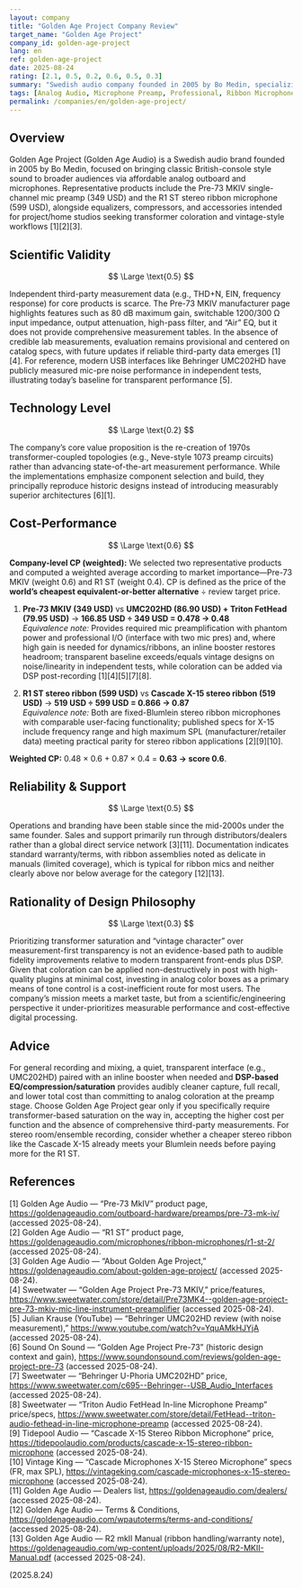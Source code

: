 ```yaml
---
layout: company
title: "Golden Age Project Company Review"
target_name: "Golden Age Project"
company_id: golden-age-project
lang: en
ref: golden-age-project
date: 2025-08-24
rating: [2.1, 0.5, 0.2, 0.6, 0.5, 0.3]
summary: "Swedish audio company founded in 2005 by Bo Medin, specializing in affordable vintage-style analog preamps, processors, and microphones (e.g., Pre-73 MKIV, R1 ST)."
tags: [Analog Audio, Microphone Preamp, Professional, Ribbon Microphone, Vintage Style]
permalink: /companies/en/golden-age-project/
---
```

## Overview

Golden Age Project (Golden Age Audio) is a Swedish audio brand founded in 2005 by Bo Medin, focused on bringing classic British-console style sound to broader audiences via affordable analog outboard and microphones. Representative products include the Pre-73 MKIV single-channel mic preamp (349 USD) and the R1 ST stereo ribbon microphone (599 USD), alongside equalizers, compressors, and accessories intended for project/home studios seeking transformer coloration and vintage-style workflows [1][2][3].

## Scientific Validity

$$ \Large \text{0.5} $$

Independent third-party measurement data (e.g., THD+N, EIN, frequency response) for core products is scarce. The Pre-73 MKIV manufacturer page highlights features such as 80 dB maximum gain, switchable 1200/300 Ω input impedance, output attenuation, high-pass filter, and “Air” EQ, but it does not provide comprehensive measurement tables. In the absence of credible lab measurements, evaluation remains provisional and centered on catalog specs, with future updates if reliable third-party data emerges [1][4]. For reference, modern USB interfaces like Behringer UMC202HD have publicly measured mic-pre noise performance in independent tests, illustrating today’s baseline for transparent performance [5].

## Technology Level

$$ \Large \text{0.2} $$

The company’s core value proposition is the re-creation of 1970s transformer-coupled topologies (e.g., Neve-style 1073 preamp circuits) rather than advancing state-of-the-art measurement performance. While the implementations emphasize component selection and build, they principally reproduce historic designs instead of introducing measurably superior architectures [6][1].

## Cost-Performance

$$ \Large \text{0.6} $$

**Company-level CP (weighted):** We selected two representative products and computed a weighted average according to market importance—Pre-73 MKIV (weight 0.6) and R1 ST (weight 0.4). CP is defined as the price of the **world’s cheapest equivalent-or-better alternative** ÷ review target price.

1) **Pre-73 MKIV (349 USD)** vs **UMC202HD (86.90 USD) + Triton FetHead (79.95 USD)** → **166.85 USD ÷ 349 USD = 0.478 → 0.48**  
   *Equivalence note:* Provides required mic preamplification with phantom power and professional I/O (interface with two mic pres) and, where high gain is needed for dynamics/ribbons, an inline booster restores headroom; transparent baseline exceeds/equals vintage designs on noise/linearity in independent tests, while coloration can be added via DSP post-recording [1][4][5][7][8].

2) **R1 ST stereo ribbon (599 USD)** vs **Cascade X-15 stereo ribbon (519 USD)** → **519 USD ÷ 599 USD = 0.866 → 0.87**  
   *Equivalence note:* Both are fixed-Blumlein stereo ribbon microphones with comparable user-facing functionality; published specs for X-15 include frequency range and high maximum SPL (manufacturer/retailer data) meeting practical parity for stereo ribbon applications [2][9][10].

**Weighted CP:** 0.48 × 0.6 + 0.87 × 0.4 = **0.63 → score 0.6**.

## Reliability & Support

$$ \Large \text{0.5} $$

Operations and branding have been stable since the mid-2000s under the same founder. Sales and support primarily run through distributors/dealers rather than a global direct service network [3][11]. Documentation indicates standard warranty/terms, with ribbon assemblies noted as delicate in manuals (limited coverage), which is typical for ribbon mics and neither clearly above nor below average for the category [12][13].

## Rationality of Design Philosophy

$$ \Large \text{0.3} $$

Prioritizing transformer saturation and “vintage character” over measurement-first transparency is not an evidence-based path to audible fidelity improvements relative to modern transparent front-ends plus DSP. Given that coloration can be applied non-destructively in post with high-quality plugins at minimal cost, investing in analog color boxes as a primary means of tone control is a cost-inefficient route for most users. The company’s mission meets a market taste, but from a scientific/engineering perspective it under-prioritizes measurable performance and cost-effective digital processing.

## Advice

For general recording and mixing, a quiet, transparent interface (e.g., UMC202HD) paired with an inline booster when needed and **DSP-based EQ/compression/saturation** provides audibly cleaner capture, full recall, and lower total cost than committing to analog coloration at the preamp stage. Choose Golden Age Project gear only if you specifically require transformer-based saturation on the way in, accepting the higher cost per function and the absence of comprehensive third-party measurements. For stereo room/ensemble recording, consider whether a cheaper stereo ribbon like the Cascade X-15 already meets your Blumlein needs before paying more for the R1 ST.

## References

[1] Golden Age Audio — “Pre-73 MkIV” product page, https://goldenageaudio.com/outboard-hardware/preamps/pre-73-mk-iv/ (accessed 2025-08-24).  
[2] Golden Age Audio — “R1 ST” product page, https://goldenageaudio.com/microphones/ribbon-microphones/r1-st-2/ (accessed 2025-08-24).  
[3] Golden Age Audio — “About Golden Age Project,” https://goldenageaudio.com/about-golden-age-project/ (accessed 2025-08-24).  
[4] Sweetwater — “Golden Age Project Pre-73 MKIV,” price/features, https://www.sweetwater.com/store/detail/Pre73MK4--golden-age-project-pre-73-mkiv-mic-line-instrument-preamplifier (accessed 2025-08-24).  
[5] Julian Krause (YouTube) — “Behringer UMC202HD review (with noise measurement),” https://www.youtube.com/watch?v=YquAMkHJYjA (accessed 2025-08-24).  
[6] Sound On Sound — “Golden Age Project Pre-73” (historic design context and gain), https://www.soundonsound.com/reviews/golden-age-project-pre-73 (accessed 2025-08-24).  
[7] Sweetwater — “Behringer U-Phoria UMC202HD” price, https://www.sweetwater.com/c695--Behringer--USB_Audio_Interfaces (accessed 2025-08-24).  
[8] Sweetwater — “Triton Audio FetHead In-line Microphone Preamp” price/specs, https://www.sweetwater.com/store/detail/FetHead--triton-audio-fethead-in-line-microphone-preamp (accessed 2025-08-24).  
[9] Tidepool Audio — “Cascade X-15 Stereo Ribbon Microphone” price, https://tidepoolaudio.com/products/cascade-x-15-stereo-ribbon-microphone (accessed 2025-08-24).  
[10] Vintage King — “Cascade Microphones X-15 Stereo Microphone” specs (FR, max SPL), https://vintageking.com/cascade-microphones-x-15-stereo-microphone (accessed 2025-08-24).  
[11] Golden Age Audio — Dealers list, https://goldenageaudio.com/dealers/ (accessed 2025-08-24).  
[12] Golden Age Audio — Terms & Conditions, https://goldenageaudio.com/wpautoterms/terms-and-conditions/ (accessed 2025-08-24).  
[13] Golden Age Audio — R2 mkII Manual (ribbon handling/warranty note), https://goldenageaudio.com/wp-content/uploads/2025/08/R2-MKII-Manual.pdf (accessed 2025-08-24).

(2025.8.24)

